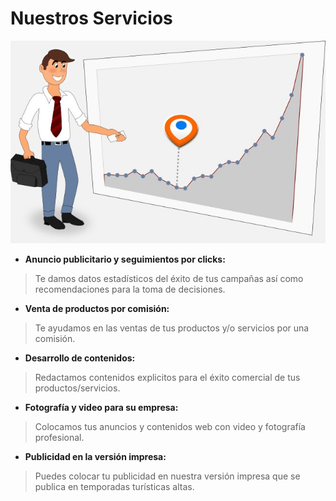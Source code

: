 Nuestros Servicios
==========================================================================================

![Nuestros Servicios](/img/nuestros_servicios.jpg)

 - **Anuncio publicitario y seguimientos por clicks:**
 > Te damos datos estadísticos del éxito de tus campañas así como recomendaciones para la toma de decisiones.

 - **Venta de productos por comisión:**
 > Te ayudamos en las ventas de tus productos y/o servicios por una comisión.
 
 - **Desarrollo de contenidos:**
 > Redactamos contenidos explicitos para el éxito comercial de tus productos/servicios.
 
 - **Fotografía y video para su empresa:**
 > Colocamos tus anuncios y contenidos web con video y fotografía profesional.

 - **Publicidad en la versión impresa:**
 > Puedes colocar tu publicidad en nuestra versión impresa que se publica en temporadas turísticas altas.
